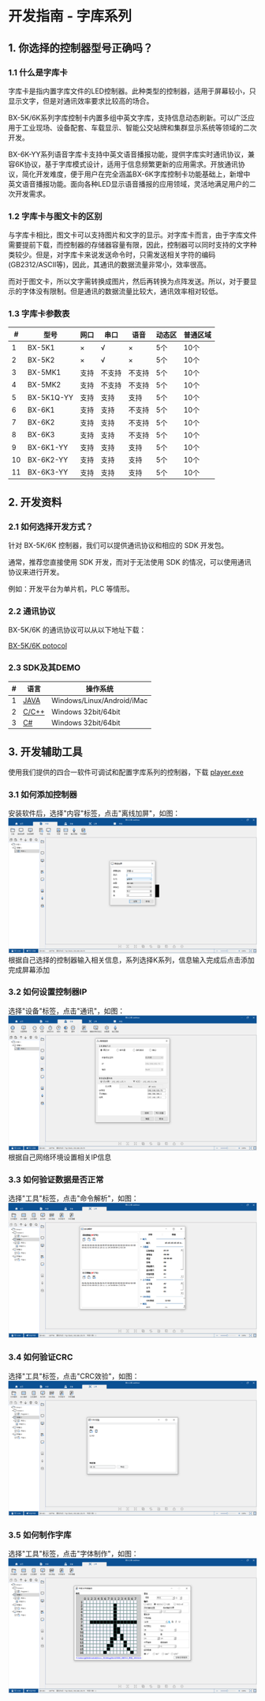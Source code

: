 <!--
 * @Author: your name
 * @Date: 2021-11-03 11:00:59
 * @LastEditTime: 2021-11-12 14:58:57
 * @LastEditors: your name
 * @Description: 打开koroFileHeader查看配置 进行设置: https://github.com/OBKoro1/koro1FileHeader/wiki/%E9%85%8D%E7%BD%AE
 * @FilePath: \undefinedf:\onbon\onbon_doc4c\docs\zh\k\k.md
-->
# 开发指南 - 字库系列 

## 1. 你选择的控制器型号正确吗？

### 1.1 什么是字库卡

字库卡是指内置字库文件的LED控制器。此种类型的控制器，适用于屏幕较小，只显示文字，但是对通讯效率要求比较高的场合。

BX-5K/6K系列字库控制卡内置多组中英文字库，支持信息动态刷新。可以广泛应用于工业现场、设备配套、车载显示、智能公交站牌和集群显示系统等领域的二次开发。

BX-6K-YY系列语音字库卡支持中英文语音播报功能，提供字库实时通讯协议，兼容6K协议，基于字库模式设计，适用于信息频繁更新的应用需求。开放通讯协议，简化开发难度，便于用户在完全涵盖BX-6K字库控制卡功能基础上，新增中英文语音播报功能。面向各种LED显示语音播报的应用领域，灵活地满足用户的二次开发需求。

### 1.2 字库卡与图文卡的区别

与字库卡相比，图文卡可以支持图片和文字的显示。对字库卡而言，由于字库文件需要提前下载，而控制器的存储器容量有限，因此，控制器可以同时支持的文字种类较少。但是，对字库卡来说发送命令时，只需发送相关字符的编码(GB2312/ASCII等)，因此，其通讯的数据流量非常小，效率很高。

而对于图文卡，所以文字需转换成图片，然后再转换为点阵发送。所以，对于要显示的字体没有限制。但是通讯的数据流量比较大，通讯效率相对较低。

### 1.3 字库卡参数表

| #    | 型号       | 网口 | 串口   | 语音   | 动态区 | 普通区域 |
| ---- | ---------- | ---- | ------ | ------ | ------ | -------- |
| 1    | BX-5K1     | ×    | √      | ×      | 5个    | 10个     |
| 2    | BX-5K2     | ×    | √      | ×      | 5个    | 10个     |
| 3    | BX-5MK1    | 支持 | 不支持 | 不支持 | 5个    | 10个     |
| 4    | BX-5MK2    | 支持 | 不支持 | 不支持 | 5个    | 10个     |
| 5    | BX-5K1Q-YY | 支持 | 支持   | 支持   | 5个    | 10个     |
| 6    | BX-6K1     | 支持 | 支持   | 不支持 | 5个    | 10个     |
| 7    | BX-6K2     | 支持 | 支持   | 不支持 | 5个    | 10个     |
| 8    | BX-6K3     | 支持 | 支持   | 不支持 | 5个    | 10个     |
| 9    | BX-6K1-YY  | 支持 | 支持   | 支持   | 5个    | 10个     |
| 10   | BX-6K2-YY  | 支持 | 支持   | 支持   | 5个    | 10个     |
| 11   | BX-6K3-YY  | 支持 | 支持   | 支持   | 5个    | 10个     |

## 2. 开发资料

### 2.1 如何选择开发方式？

针对 BX-5K/6K 控制器，我们可以提供通讯协议和相应的 SDK 开发包。

通常，推荐您直接使用 SDK 开发，而对于无法使用 SDK 的情况，可以使用通讯协议来进行开发。

例如：开发平台为单片机，PLC 等情形。

### 2.2 通讯协议

BX-5K/6K 的通讯协议可以从以下地址下载：

[BX-5K/6K potocol](../k/potocol.md)

### 2.3 SDK及其DEMO

| #    | 语言            | 操作系统                   |
| ---- | --------------- | -------------------------- |
| 1    | [JAVA](../k/java.md) | Windows/Linux/Android/iMac |
| 2    | [C/C++](../k/c.md)   | Windows 32bit/64bit        |
| 3    | [C#](../k/csharp.md)              | Windows 32bit/64bit                           |

## 3. 开发辅助工具
使用我们提供的四合一软件可调试和配置字库系列的控制器，下载
[player.exe](https://www.onbonbx.com/upload/download/LedshowZK(19.12.26.00).zip)

### 3.1 如何添加控制器

安装软件后，选择"内容"标签，点击"离线加屏"，如图：![离线加屏](../k/ledshowofflineaddscreen.png) 根据自己选择的控制器输入相关信息，系列选择K系列，信息输入完成后点击添加完成屏幕添加

### 3.2 如何设置控制器IP
选择"设备"标签，点击"通讯"，如图：![设置IP](../k/ledshowsetip.png) 根据自己网络环境设置相关IP信息

### 3.3 如何验证数据是否正常
选择"工具"标签，点击"命令解析"，如图：![解析命令](../k/ledshowkcmdparsing.png)

### 3.4 如何验证CRC
选择"工具"标签，点击"CRC效验"，如图：![CRC校验](../k/ledshowkcrc.png)

### 3.5 如何制作字库
选择"工具"标签，点击"字体制作"，如图：![字体制作](../k/ledshowkfont.png)
